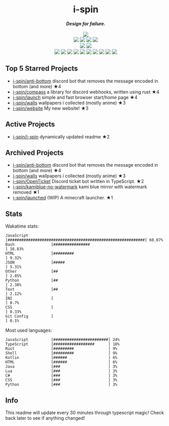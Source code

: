 <!-- deno-fmt-ignore-file -->
<h1 align="center">i-spin</h1>
<div align="center">
  <b><i>Design for failure.</i></b>
  <br />
  <br />
  <img src="https://img.shields.io/badge/Discord-sourTaste000%232391-f69ee1?labelColor=4c566a&logo=Discord" />
  <br />
  <img src="https://img.shields.io/badge/-Vim-%23e9d3d0?logo=Vim&labelColor=4c566a" />
  <img src="https://img.shields.io/badge/-CLion-%23ffc9e5?logo=CLion&labelColor=4c566a" />
  <img src="https://img.shields.io/badge/-IntellJ IDEA-%23ffbeef?logo=IntelliJIDEA&labelColor=4c566a" />
  <img src="https://img.shields.io/badge/-Visual Studio Code-%23ec91d8?logo=VisualStudioCode&labelColor=4c566a" />
  <br />
  <img src="https://img.shields.io/badge/-macOS-%23ffb4ed?logo=macOS&labelColor=4c566a" />
  <img src="https://img.shields.io/badge/-Linux-%23f4d3d5?logo=Linux&labelColor=4c566a" />
  <br />
<img src="https://img.shields.io/badge/-TypeScript-ffd7ba" />
<img src="https://img.shields.io/badge/-Rust-ece4db" />
<img src="https://img.shields.io/badge/-JavaScript-fec89a" />
<img src="https://img.shields.io/badge/-other-ffe5d9" />
<img src="https://img.shields.io/badge/-Shell-f8edeb" />
<img src="https://img.shields.io/badge/-Kotlin-d8e2dc" />
<img src="https://img.shields.io/badge/-Java-fae1dd" />
<img src="https://img.shields.io/badge/-HTML-fcd5ce" />
<img src="https://img.shields.io/badge/-Lua-fec5bb" />
<img src="https://img.shields.io/badge/-C#-e8e8e4" />
  <br />
</div>

## Top 5 Starred Projects

- [i-spin/anti-bottom](https://github.com/i-spin/anti-bottom) discord bot that removes the message encoded in bottom (and more) ★4
- [i-spin/compass](https://github.com/i-spin/compass) a library for discord webhooks, written using rust ★4
- [i-spin/launch](https://github.com/i-spin/launch) simple and fast browser start/home page ★4
- [i-spin/walls](https://github.com/i-spin/walls) wallpapers i collected (mostly anime) ★3
- [i-spin/website](https://github.com/i-spin/website) My new website! ★3

## Active Projects

- [i-spin/i-spin](https://github.com/i-spin/i-spin) dynamically updated readme ★2

## Archived Projects

- [i-spin/anti-bottom](https://github.com/i-spin/anti-bottom) discord bot that removes the message encoded in bottom (and more) ★4
- [i-spin/walls](https://github.com/i-spin/walls) wallpapers i collected (mostly anime) ★3
- [i-spin/OpenTicket](https://github.com/i-spin/OpenTicket) Discord ticket bot written in TypeScript. ★2
- [i-spin/kamiblue-no-watermark](https://github.com/i-spin/kamiblue-no-watermark) kami blue mirror with watermark removed ★1
- [i-spin/launched](https://github.com/i-spin/launched) (WIP) A minecraft launcher. ★1

## Stats

Wakatime stats:
```
JavaScript          [############################################################] 60.07%
Bash                [################                                           ] 16.83%
HTML                [#########                                                  ] 9.32%
JSON                [#####                                                      ] 5.31%
Other               [##                                                         ] 2.85%
Python              [##                                                         ] 2.38%
Text                [##                                                         ] 2.12%
INI                 [                                                           ] 0.7%
CSS                 [                                                           ] 0.33%
Git Config          [                                                           ] 0.1%
```

Most used languages:
```
JavaScript          [########################] 24%
TypeScript          [##################      ] 18%
Rust                [#########               ] 9%
Shell               [#########               ] 9%
Kotlin              [######                  ] 6%
HTML                [######                  ] 6%
Java                [###                     ] 3%
Lua                 [###                     ] 3%
C#                  [###                     ] 3%
CSS                 [###                     ] 3%
Python              [###                     ] 3%
```

## Info

This readme will update every 30 minutes through typescript magic! Check back later to see if anything changed!
